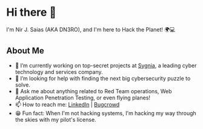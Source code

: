 # Hi there 👋

I'm Nir J. Saias (AKA DN3RO), and I'm here to Hack the Planet! 🌍💻

## About Me
- 🔭 I’m currently working on top-secret projects at [Sygnia](https://www.sygnia.co/), a leading cyber technology and services company.
- 🔎 I’m looking for help with finding the next big cybersecurity puzzle to solve.
- 💬 Ask me about anything related to Red Team operations, Web Application Penetration Testing, or even flying planes!
- 📫 How to reach me: [LinkedIn](https://www.linkedin.com/in/nir-jacob-saias) | [Bugcrowd](https://bugcrowd.com/DN3ro)
- 😁 Fun fact: When I'm not hacking systems, I'm hacking my way through the skies with my pilot's license.
